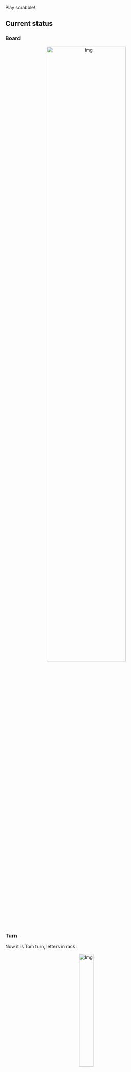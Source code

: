 
Play scrabble!
## Current status
### Board
<p align="center">
<img src="https://raw.githubusercontent.com/radosz99/radosz99/main/board.png" width=70% alt="Img"/>
    </p>
    
### Turn
Now it is Tom turn, letters in rack:
<p align="center">
<img src="https://raw.githubusercontent.com/radosz99/radosz99/main/rack.png" width=30% alt="Img"/>
</p>

### Game score
| Id | Player name | Points |
  | - | - | - |  
|0 | Tom | 28
|1 | Jerry | 20
## Make the move
Make the move and insert the letters by creating an [issue](https://github.com/radosz99/radosz99/issues/new?title=scrabble%7Cmove%7C7%3AA%3ARIDE&body=Just+push+%27Submit+new+issue%27+or+update+with+your+move.) according to the rules or...

## Possibly best moves  
Are you sure? :smiling_imp: :smiling_imp: :smiling_imp:
<details>
  <summary>Spoiler warning!</summary>
  
  | Id | Move | Issue link | Points |
  | - | - | - | - |  
|1| 10:A:ixtle | [scrabble&#124;move&#124;10:A:ixtle](https://github.com/radosz99/radosz99/issues/new?title=scrabble%7Cmove%7C10%3AA%3Aixtle&body=Just+push+%27Submit+new+issue%27+or+update+with+your+move.) | 24 
|2| I:4:mixte | [scrabble&#124;move&#124;I:4:mixte](https://github.com/radosz99/radosz99/issues/new?title=scrabble%7Cmove%7CI%3A4%3Amixte&body=Just+push+%27Submit+new+issue%27+or+update+with+your+move.) | 23 
|3| 10:C:ilex | [scrabble&#124;move&#124;10:C:ilex](https://github.com/radosz99/radosz99/issues/new?title=scrabble%7Cmove%7C10%3AC%3Ailex&body=Just+push+%27Submit+new+issue%27+or+update+with+your+move.) | 22 
|4| 12:B:xed | [scrabble&#124;move&#124;12:B:xed](https://github.com/radosz99/radosz99/issues/new?title=scrabble%7Cmove%7C12%3AB%3Axed&body=Just+push+%27Submit+new+issue%27+or+update+with+your+move.) | 22 
|5| G:4:telex | [scrabble&#124;move&#124;G:4:telex](https://github.com/radosz99/radosz99/issues/new?title=scrabble%7Cmove%7CG%3A4%3Atelex&body=Just+push+%27Submit+new+issue%27+or+update+with+your+move.) | 21 
|6| I:5:ixtle | [scrabble&#124;move&#124;I:5:ixtle](https://github.com/radosz99/radosz99/issues/new?title=scrabble%7Cmove%7CI%3A5%3Aixtle&body=Just+push+%27Submit+new+issue%27+or+update+with+your+move.) | 21 
|7| H:2:ixtles | [scrabble&#124;move&#124;H:2:ixtles](https://github.com/radosz99/radosz99/issues/new?title=scrabble%7Cmove%7CH%3A2%3Aixtles&body=Just+push+%27Submit+new+issue%27+or+update+with+your+move.) | 21 
|8| I:4:mixt | [scrabble&#124;move&#124;I:4:mixt](https://github.com/radosz99/radosz99/issues/new?title=scrabble%7Cmove%7CI%3A4%3Amixt&body=Just+push+%27Submit+new+issue%27+or+update+with+your+move.) | 21 
|9| G:7:exile | [scrabble&#124;move&#124;G:7:exile](https://github.com/radosz99/radosz99/issues/new?title=scrabble%7Cmove%7CG%3A7%3Aexile&body=Just+push+%27Submit+new+issue%27+or+update+with+your+move.) | 20 
|10| 10:D:lex | [scrabble&#124;move&#124;10:D:lex](https://github.com/radosz99/radosz99/issues/new?title=scrabble%7Cmove%7C10%3AD%3Alex&body=Just+push+%27Submit+new+issue%27+or+update+with+your+move.) | 20 
</details>
    
## Latest moves

| Id | Type | Move / Letters to replace | Created words / New letters | Date | Points | Player | Who |
| - | - | - | - | - | - | - | - |
|1| INSERT | D:7:heiled | ['HEILED'] | 11/28/2022, 01:02:30 | 20 | Jerry | [radosz99](github.com/radosz99) |
|0| INSERT | 7:D:hugest | ['HUGEST'] | 11/28/2022, 00:55:28 | 28 | Tom | [radosz99](github.com/radosz99) |